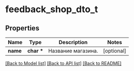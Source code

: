 # feedback_shop_dto_t

## Properties
Name | Type | Description | Notes
------------ | ------------- | ------------- | -------------
**name** | **char \*** | Название магазина. | [optional] 

[[Back to Model list]](../README.md#documentation-for-models) [[Back to API list]](../README.md#documentation-for-api-endpoints) [[Back to README]](../README.md)


